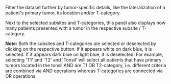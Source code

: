 Filter the dataset further by tumor-specific details, like the lateralization of
a patient's primary tumor, its location and/or T-category.

Next to the selected subsites and T-categories, this panel also displays how many
patients presented with a tumor in the respective subsite / T-category.

<p class="notification is-info is-light">
    <strong>Note:</strong> Both the subsites and T-categories are selected or deselected by clicking on
    the respective button. If it appears <span class="tag is-primary p-1">white on dark blue</span>,
    it is selected. If it appears <span class="tag is-primary is-light p-1">dark blue on light blue</span>,
    it is deselected. For example, selecting 'T1' and 'T2' and 'Tonsil' will select
    all patients that have primary tumors located in the tonsil AND are T1 OR T2-category,
    i.e. different criteria are combined via AND operations whereas T-categories
    are connected via OR operations.
</p>